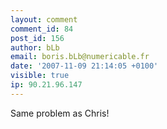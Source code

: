```yaml
---
layout: comment
comment_id: 84
post_id: 156
author: bLb
email: boris.bLb@numericable.fr
date: '2007-11-09 21:14:05 +0100'
visible: true
ip: 90.21.96.147
---
```

Same problem as Chris!
